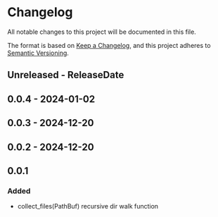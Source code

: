 # Changelog

All notable changes to this project will be documented in this file.

The format is based on [Keep a Changelog](https://keepachangelog.com/en/1.1.0/),
and this project adheres to [Semantic Versioning](https://semver.org/spec/v2.0.0.html).

## Unreleased - ReleaseDate

## 0.0.4 - 2024-01-02

## 0.0.3 - 2024-12-20

## 0.0.2 - 2024-12-20

## 0.0.1

### Added

- collect_files(PathBuf) recursive dir walk function

[Unreleased]: https://github.com/eighty4/l3/compare/l3_api_base-v0.0.4...HEAD
[0.0.3]: https://github.com/eighty4/l3/compare/l3_api_base-v0.0.3...l3_api_base-v0.0.4
[0.0.3]: https://github.com/eighty4/l3/compare/l3_api_base-v0.0.2...l3_api_base-v0.0.3
[0.0.2]: https://github.com/eighty4/l3/compare/v0.0.1...l3_api_base-v0.0.2
[0.0.1]: https://github.com/eighty4/l3/releases/tag/v0.0.1
